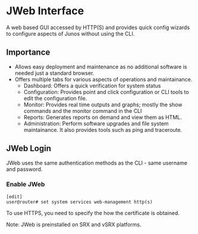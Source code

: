 # JWeb Interface

A web based GUI accessed by HTTP(S) and provides quick config wizards to configure aspects of Junos without using the CLI.

## Importance

- Allows easy deployment and maintenance as no additional software is needed just a standard browser.
- Offers multiple tabs for various aspects of operations and maintainance.
    - Dashboard: Offers a quick verification for system status
    - Configuration: Provides point and click configuration or CLI tools to edit the configuration file.
    - Monitor: Provides real time outputs and graphs; mostly the show commands and the monitor command in the CLI
    - Reports: Generates reports on demand and view them as HTML.
    - Administration: Perform software upgrades and file system maintainance. It also provides tools such as ping and traceroute.

## JWeb Login

JWeb uses the same authentication methods as the CLI - same username and password.

### Enable JWeb

```text
[edit]
user@router# set system services web-management http(s)
```
To use HTTPS, you need to specify the how the certificate is obtained.

Note: JWeb is preinstalled on SRX and vSRX platforms.